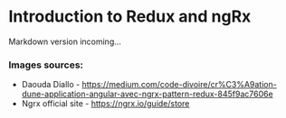 # Introduction to Redux and ngRx

Markdown version incoming...

### Images sources: 
- Daouda Diallo - https://medium.com/code-divoire/cr%C3%A9ation-dune-application-angular-avec-ngrx-pattern-redux-845f9ac7606e
- Ngrx official site - https://ngrx.io/guide/store
